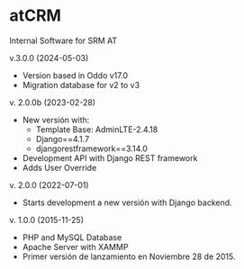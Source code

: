 # atCRM
Internal Software for SRM AT


v.3.0.0 (2024-05-03)
- Version based in Oddo v17.0
- Migration database for v2 to v3

v. 2.0.0b (2023-02-28)
- New versión with:
  * Template Base: AdminLTE-2.4.18
  * Django==4.1.7
  * djangorestframework==3.14.0
- Development API with Django REST framework
- Adds User Override

v. 2.0.0 (2022-07-01)
- Starts development a new versión with Django backend.

v. 1.0.0 (2015-11-25)
- PHP and MySQL Database
- Apache Server with XAMMP
- Primer versión de lanzamiento en Noviembre 28 de 2015.